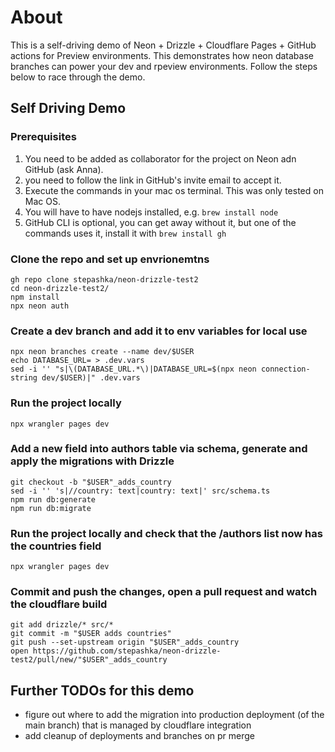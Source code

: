 # About

This is a self-driving demo of Neon + Drizzle + Cloudflare Pages + GitHub actions for Preview environments.
This demonstrates how neon database branches can power your dev and rpeview environments.
Follow the steps below to race through the demo.

## Self Driving Demo

### Prerequisites
1. You need to be added as collaborator for the project on Neon adn GitHub (ask Anna).
2. you need to follow the link in GitHub's invite email to accept it.
3. Execute the commands in your mac os terminal. This was only tested on Mac OS.
4. You will have to have nodejs installed, e.g. `brew install node`
5. GitHub CLI is optional, you can get away without it, but one of the commands uses it, install it with `brew install gh`

### Clone the repo and set up envrionemtns
```
gh repo clone stepashka/neon-drizzle-test2
cd neon-drizzle-test2/
npm install
npx neon auth
```

### Create a dev branch and add it to env variables for local use
```
npx neon branches create --name dev/$USER
echo DATABASE_URL= > .dev.vars
sed -i '' "s|\(DATABASE_URL.*\)|DATABASE_URL=$(npx neon connection-string dev/$USER)|" .dev.vars
```

### Run the project locally
```
npx wrangler pages dev
```

### Add a new field into authors table via schema, generate and apply the migrations with Drizzle
```
git checkout -b "$USER"_adds_country
sed -i '' 's|//country: text|country: text|' src/schema.ts
npm run db:generate
npm run db:migrate
```

### Run the project locally and check that the /authors list now has the countries field
```
npx wrangler pages dev
```

### Commit and push the changes, open a pull request and watch the cloudflare build
```
git add drizzle/* src/*
git commit -m "$USER adds countries"
git push --set-upstream origin "$USER"_adds_country
open https://github.com/stepashka/neon-drizzle-test2/pull/new/"$USER"_adds_country
```

## Further TODOs for this demo
- figure out where to add the migration into production deployment (of the main branch) that is managed by cloudflare integration
- add cleanup of deployments and branches on pr merge
